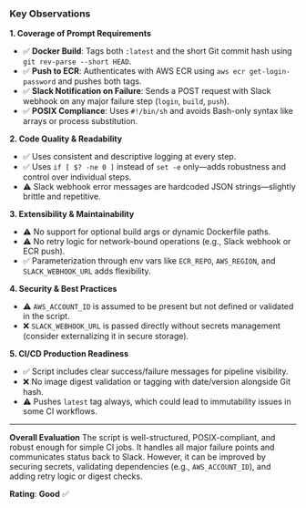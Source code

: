 ### Key Observations

**1. Coverage of Prompt Requirements**
- ✅ **Docker Build**: Tags both `:latest` and the short Git commit hash using `git rev-parse --short HEAD`.
- ✅ **Push to ECR**: Authenticates with AWS ECR using `aws ecr get-login-password` and pushes both tags.
- ✅ **Slack Notification on Failure**: Sends a POST request with Slack webhook on any major failure step (`login`, `build`, `push`).
- ✅ **POSIX Compliance**: Uses `#!/bin/sh` and avoids Bash-only syntax like arrays or process substitution.

**2. Code Quality & Readability**
- ✅ Uses consistent and descriptive logging at every step.
- ✅ Uses `if [ $? -ne 0 ]` instead of `set -e` only—adds robustness and control over individual steps.
- ⚠️ Slack webhook error messages are hardcoded JSON strings—slightly brittle and repetitive.

**3. Extensibility & Maintainability**
- ⚠️ No support for optional build args or dynamic Dockerfile paths.
- ⚠️ No retry logic for network-bound operations (e.g., Slack webhook or ECR push).
- ✅ Parameterization through env vars like `ECR_REPO`, `AWS_REGION`, and `SLACK_WEBHOOK_URL` adds flexibility.

**4. Security & Best Practices**
- ⚠️ `AWS_ACCOUNT_ID` is assumed to be present but not defined or validated in the script.
- ❌ `SLACK_WEBHOOK_URL` is passed directly without secrets management (consider externalizing it in secure storage).

**5. CI/CD Production Readiness**
- ✅ Script includes clear success/failure messages for pipeline visibility.
- ❌ No image digest validation or tagging with date/version alongside Git hash.
- ⚠️ Pushes `latest` tag always, which could lead to immutability issues in some CI workflows.

---

**Overall Evaluation**
The script is well-structured, POSIX-compliant, and robust enough for simple CI jobs. It handles all major failure points and communicates status back to Slack. However, it can be improved by securing secrets, validating dependencies (e.g., `AWS_ACCOUNT_ID`), and adding retry logic or digest checks.

**Rating**: **Good** ✅
